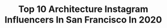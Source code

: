 ---
title: Top 10 Architecture Instagram Influencers In San Francisco In 2020
description: >-
  Find top architecture Instagram influencers in San Francisco in 2020. Most popular hashtags: #sanfrancisco #architecture #california #travel.
platform: Instagram
profiles:
  - username: "thesanfrancisco"
    fullname: >-
      
    location: "United States"
    followers: 56586
    engagement: 474
    commentsToLikes: 0.008771
    id: ck0w3w9qsvlv90i193rewecpf
    verified: false
    hashtags: "#landscapephotography, #superbowlliv, #influencer, #naturalcalifornia"
  - username: "emlee7"
    fullname: >-
      Emma Lee | Fashion designer
    location: "United States"
    followers: 28280
    engagement: 205
    commentsToLikes: 0.028564
    id: ck0txpr0hk27v0i19a4rpfpv4
    verified: false
    hashtags: "#lifewelltravelled, #architectureporn, #emma, #exploremore"
  - username: "travisskyver"
    fullname: >-
      Travis Skyver️️️, MS 🥀
    location: "United States"
    followers: 12269
    engagement: 1329
    commentsToLikes: 0.037781
    id: ck5cdku2cjc580i11s9l7j78z
    verified: false
    hashtags: "#newmusic, #ilovethai, #prideweekend, #redcarpet"
  - username: "jrisorto"
    fullname: >-
      Jason Risorto
    location: "United States"
    followers: 17477
    engagement: 820
    commentsToLikes: 0.024222
    id: ck5cjv5i6vkd10i1137ak3ze5
    verified: false
    hashtags: "#nycprimeshot, #nycdotgram, #wildnewyork, #fujifilmx"
  - username: "sanfrancisco.city"
    fullname: >-
      🌉Sᴀɴ Fʀᴀɴᴄɪsᴄᴏ Cɪᴛʏ 🌉
    location: "United States"
    followers: 176317
    engagement: 219
    commentsToLikes: 0.011730
    id: ck0u1bd62wezl0i193tx9gq19
    verified: false
    hashtags: "#abc7eyewitness, #bostoncommon, #usaprimeshot, #bayarea"
  - username: "darrenasay"
    fullname: >-
      Darren Asay
    location: "United States"
    followers: 18958
    engagement: 312
    commentsToLikes: 0.045429
    id: ck5bx8v8hn8h60i11b70a6g2d
    verified: false
    hashtags: "#cannondale, #modernism, #darrenasayphotography, #cody"
  - username: "marmolradziner"
    fullname: >-
      Marmol Radziner
    location: "United States"
    followers: 35745
    engagement: 365
    commentsToLikes: 0.017044
    id: ck0tzxsqwrwq70i19shh9oyx5
    verified: false
    hashtags: "#openkitchen, #marmolradzinerlandscape, #ranchhouse, #2020ad100"
  - username: "olly.yung"
    fullname: >-
      Olly Yung
    location: "United States"
    followers: 3215
    engagement: 978
    commentsToLikes: 0.115009
    id: ck0tvs4jocmsw0i19qcakjjio
    verified: false
    hashtags: "#makeportraitsmag, #portraitsmood, #ollyyungphoto, #portraits"
  - username: "kristywicks"
    fullname: >-
      KRISTY • WICKS
    location: "United States"
    followers: 403301
    engagement: 289
    commentsToLikes: 0.042973
    id: ck0u0jg9atyqy0i19dm88fu8d
    verified: false
    hashtags: "#freshfood, #adoptdontshop, #realtalk, #summernights"
  - username: "sf_daily_photo"
    fullname: >-
      
    location: "United States"
    followers: 34642
    engagement: 518
    commentsToLikes: 0.036938
    id: ck0ue1qbmkad50i1992yxitjb
    verified: false
    hashtags: "#sfforever, #cutehouse, #archi, #smilehouse"
---